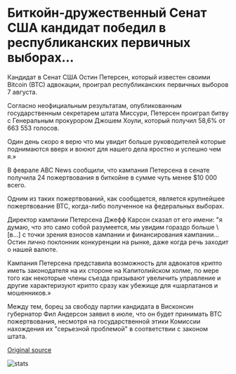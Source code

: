 # Биткойн-дружественный Сенат США кандидат победил в республиканских первичных выборах...

Кандидат в Сенат США Остин Петерсен, который известен своими Bitcoin (BTC) адвокации, проиграл республиканских первичных выборов 7 августа.

Согласно неофициальным результатам, опубликованным государственным секретарем штата Миссури, Петерсен проиграл битву с Генеральным прокурором Джошем Хоули, который получил 58,6% от 663 553 голосов.

Один день скоро я верю что мы увидит больше руководителей которые поднимаются вверх и воюют для нашего дела яростно и успешно чем я.»

В феврале ABC News сообщили, что кампания Петерсена в сенате получила 24 пожертвования в биткойне в сумме чуть менее $10 000 всего.

Одним из таких пожертвований, как сообщается, является крупнейшее пожертвование BTC, когда-либо полученное на федеральных выборах.

Директор кампании Петерсена Джефф Карсон сказал от его имени: "я думаю, что это само собой разумеется, мы увидим гораздо больше \ [в...] с точки зрения взносов кампании и финансирования кампании... Остин лично поклонник конкуренции на рынке, даже когда речь заходит о нашей валюте.

Кампания Петерсена представила возможность для адвокатов крипто иметь законодателя на их стороне на Капитолийском холме, по мере того как некоторые члены съезда призывают увеличить управление и другие характеризуют крипто сразу как убежище для «шарлатанов и мошенников.»

Между тем, борец за свободу партии кандидата в Висконсин губернатор Фил Андерсон заявил в июле, что он будет принимать BTC пожертвования, несмотря на государственной этики Комиссии нахождения их "серьезной проблемой" в соответствии с законом штата.

[Original source](https://cointelegraph.com/news/bitcoin-friendly-us-senate-candidate-defeated-in-republican-primary-elections)

![stats](https://c.statcounter.com/11760860/0/a89fa40b/1/ "stats")